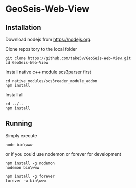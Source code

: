 # GeoSeis-Web-View

## Installation

Download nodejs from https://nodejs.org.

Clone repository to the local folder
```
git clone https://github.com/take5v/GeoSeis-Web-View.git
cd GeoSeis-Web-View
```
Install native c++  module scs3parser first
```
cd native_modules/scs3reader_module_addon
npm install
```
Install all
```
cd ../..
npm install
```

## Running

Simply execute

```
node bin\www
```

or if you could use nodemon or forever for development

```
npm install -g nodemon
nodemon bin\www
```

```
npm install -g forever
forever -w bin\www
```
